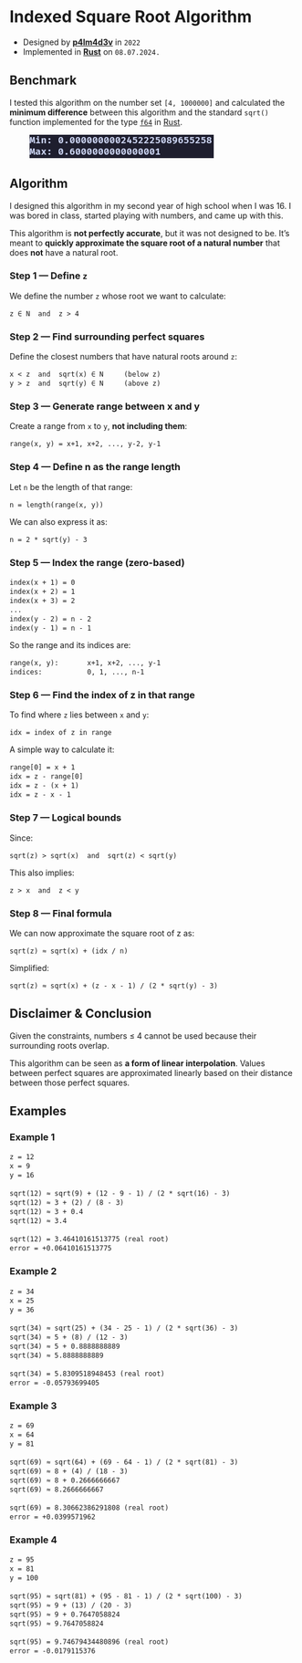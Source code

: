 
# Indexed Square Root Algorithm

* Designed by **[**p4lm4d3v**](https://github.com/p4lm4d3v/)** in `2022`
* Implemented in **[**Rust**](https://www.rust-lang.org/)** on `08.07.2024.`

## Benchmark

I tested this algorithm on the number set `[4, 1000000]` and calculated the **minimum difference** between this algorithm and the standard `sqrt()` function implemented for the type [`f64`](https://doc.rust-lang.org/stable/std/primitive.f64.html#method.sqrt) in [Rust](https://www.rust-lang.org/).

         ![](min_max.png)

## Algorithm

I designed this algorithm in my second year of high school when I was 16.
I was bored in class, started playing with numbers, and came up with this.

This algorithm is **not perfectly accurate**, but it was not designed to be.
It’s meant to **quickly approximate the square root of a natural number** that does **not** have a natural root.

### Step 1 — Define `z`

We define the number `z` whose root we want to calculate:

```
z ∈ N  and  z > 4
```

### Step 2 — Find surrounding perfect squares

Define the closest numbers that have natural roots around `z`:

```
x < z  and  sqrt(x) ∈ N     (below z)
y > z  and  sqrt(y) ∈ N     (above z)
```

### Step 3 — Generate range between x and y

Create a range from `x` to `y`, **not including them**:

```
range(x, y) = x+1, x+2, ..., y-2, y-1
```

### Step 4 — Define n as the range length

Let `n` be the length of that range:

```
n = length(range(x, y))
```

We can also express it as:

```
n = 2 * sqrt(y) - 3
```

### Step 5 — Index the range (zero-based)

```
index(x + 1) = 0
index(x + 2) = 1
index(x + 3) = 2
...
index(y - 2) = n - 2
index(y - 1) = n - 1
```

So the range and its indices are:

```
range(x, y):       x+1, x+2, ..., y-1
indices:           0, 1, ..., n-1
```

### Step 6 — Find the index of z in that range

To find where `z` lies between `x` and `y`:

```
idx = index of z in range
```

A simple way to calculate it:

```
range[0] = x + 1
idx = z - range[0]
idx = z - (x + 1)
idx = z - x - 1
```

### Step 7 — Logical bounds

Since:

```
sqrt(z) > sqrt(x)  and  sqrt(z) < sqrt(y)
```

This also implies:

```
z > x  and  z < y
```

### Step 8 — Final formula

We can now approximate the square root of z as:

```
sqrt(z) ≈ sqrt(x) + (idx / n)
```

Simplified:

```
sqrt(z) ≈ sqrt(x) + (z - x - 1) / (2 * sqrt(y) - 3)
```

## Disclaimer & Conclusion

Given the constraints, numbers ≤ 4 cannot be used because their surrounding roots overlap.

This algorithm can be seen as **a form of linear interpolation**.
Values between perfect squares are approximated linearly based on their distance between those perfect squares.

## Examples

### Example 1

```
z = 12
x = 9
y = 16

sqrt(12) ≈ sqrt(9) + (12 - 9 - 1) / (2 * sqrt(16) - 3)
sqrt(12) ≈ 3 + (2) / (8 - 3)
sqrt(12) ≈ 3 + 0.4
sqrt(12) ≈ 3.4

sqrt(12) = 3.46410161513775 (real root)
error = +0.06410161513775 
```

### Example 2

```
z = 34
x = 25
y = 36

sqrt(34) ≈ sqrt(25) + (34 - 25 - 1) / (2 * sqrt(36) - 3)
sqrt(34) ≈ 5 + (8) / (12 - 3)
sqrt(34) ≈ 5 + 0.8888888889
sqrt(34) ≈ 5.8888888889

sqrt(34) = 5.8309518948453 (real root)
error = -0.05793699405
```



### Example 3

```
z = 69
x = 64
y = 81

sqrt(69) ≈ sqrt(64) + (69 - 64 - 1) / (2 * sqrt(81) - 3)
sqrt(69) ≈ 8 + (4) / (18 - 3)
sqrt(69) ≈ 8 + 0.2666666667
sqrt(69) ≈ 8.2666666667

sqrt(69) = 8.30662386291808 (real root)
error = +0.0399571962
```



### Example 4

```
z = 95
x = 81
y = 100

sqrt(95) ≈ sqrt(81) + (95 - 81 - 1) / (2 * sqrt(100) - 3)
sqrt(95) ≈ 9 + (13) / (20 - 3)
sqrt(95) ≈ 9 + 0.7647058824
sqrt(95) ≈ 9.7647058824

sqrt(95) = 9.74679434480896 (real root)
error = -0.0179115376
```


